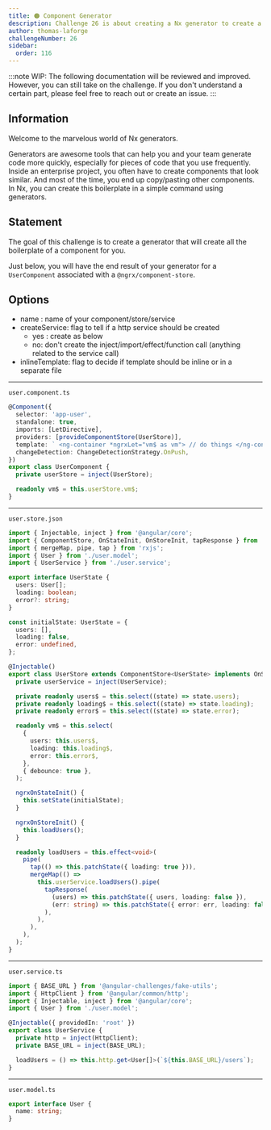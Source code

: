 ```yaml
---
title: 🟠 Component Generator
description: Challenge 26 is about creating a Nx generator to create a custom component
author: thomas-laforge
challengeNumber: 26
sidebar:
  order: 116
---
```


:::note
WIP: The following documentation will be reviewed and improved. However, you can still take on the challenge. If you don't understand a certain part, please feel free to reach out or create an issue.
:::

## Information

Welcome to the marvelous world of Nx generators.

Generators are awesome tools that can help you and your team generate code more quickly, especially for pieces of code that you use frequently. Inside an enterprise project, you often have to create components that look similar. And most of the time, you end up copy/pasting other components. In Nx, you can create this boilerplate in a simple command using generators.

## Statement

The goal of this challenge is to create a generator that will create all the boilerplate of a component for you.

Just below, you will have the end result of your generator for a `UserComponent` associated with a `@ngrx/component-store`.

## Options

- name : name of your component/store/service
- createService: flag to tell if a http service should be created
  - yes : create as below
  - no: don't create the inject/import/effect/function call (anything related to the service call)
- inlineTemplate: flag to decide if template should be inline or in a separate file

---

`user.component.ts`

```ts
@Component({
  selector: 'app-user',
  standalone: true,
  imports: [LetDirective],
  providers: [provideComponentStore(UserStore)],
  template: ` <ng-container *ngrxLet="vm$ as vm"> // do things </ng-container> `,
  changeDetection: ChangeDetectionStrategy.OnPush,
})
export class UserComponent {
  private userStore = inject(UserStore);

  readonly vm$ = this.userStore.vm$;
}
```

---

`user.store.json`

```ts
import { Injectable, inject } from '@angular/core';
import { ComponentStore, OnStateInit, OnStoreInit, tapResponse } from '@ngrx/component-store';
import { mergeMap, pipe, tap } from 'rxjs';
import { User } from './user.model';
import { UserService } from './user.service';

export interface UserState {
  users: User[];
  loading: boolean;
  error?: string;
}

const initialState: UserState = {
  users: [],
  loading: false,
  error: undefined,
};

@Injectable()
export class UserStore extends ComponentStore<UserState> implements OnStateInit, OnStoreInit {
  private userService = inject(UserService);

  private readonly users$ = this.select((state) => state.users);
  private readonly loading$ = this.select((state) => state.loading);
  private readonly error$ = this.select((state) => state.error);

  readonly vm$ = this.select(
    {
      users: this.users$,
      loading: this.loading$,
      error: this.error$,
    },
    { debounce: true },
  );

  ngrxOnStateInit() {
    this.setState(initialState);
  }

  ngrxOnStoreInit() {
    this.loadUsers();
  }

  readonly loadUsers = this.effect<void>(
    pipe(
      tap(() => this.patchState({ loading: true })),
      mergeMap(() =>
        this.userService.loadUsers().pipe(
          tapResponse(
            (users) => this.patchState({ users, loading: false }),
            (err: string) => this.patchState({ error: err, loading: false }),
          ),
        ),
      ),
    ),
  );
}
```

---

`user.service.ts`

```ts
import { BASE_URL } from '@angular-challenges/fake-utils';
import { HttpClient } from '@angular/common/http';
import { Injectable, inject } from '@angular/core';
import { User } from './user.model';

@Injectable({ providedIn: 'root' })
export class UserService {
  private http = inject(HttpClient);
  private BASE_URL = inject(BASE_URL);

  loadUsers = () => this.http.get<User[]>(`${this.BASE_URL}/users`);
}
```

---

`user.model.ts`

```ts
export interface User {
  name: string;
}
```
